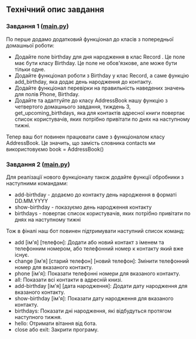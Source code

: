 ## Технiчний опис завдання

### Завдання 1 ([main.py](task1/main.py))

По перше додамо додатковий функціонал до класів з попередньої домашньої роботи:

 - Додайте поле birthday для дня народження в клас Record . Це поле має бути класу Birthday. Це поле не обов'язкове, але може бути тільки одне.
 - Додайте функціонал роботи з Birthday у клас Record, а саме функцію add_birthday, яка додає день народження до контакту.
 - Додайте функціонал перевірки на правильність наведених значень для полів Phone, Birthday.
 - Додайте та адаптуйте до класу AddressBook нашу функцію з четвертого домашнього завдання, тиждень 3, get_upcoming_birthdays, яка для контактів адресної книги повертає список користувачів, яких потрібно привітати по днях на наступному тижні.

Тепер ваш бот повинен працювати саме з функціоналом класу AddressBook. Це значить, що замість словника contacts ми використовуємо book = AddressBook()

### Завдання 2 ([main.py](task2/main.py))

Для реалізації нового функціоналу також додайте функції обробники з наступними командами:

 - add-birthday - додаємо до контакту день народження в форматі DD.MM.YYYY
 - show-birthday - показуємо день народження контакту
 - birthdays - повертає список користувачів, яких потрібно привітати по днях на наступному тижні

Тож в фіналі наш бот повинен підтримувати наступний список команд:

 - add [ім'я] [телефон]: Додати або новий контакт з іменем та телефонним номером, або телефонний номер к контакту який вже існує.
 - change [ім'я] [старий телефон] [новий телефон]: Змінити телефонний номер для вказаного контакту.
 - phone [ім'я]: Показати телефонні номери для вказаного контакту.
 - all: Показати всі контакти в адресній книзі.
 - add-birthday [ім'я] [дата народження]: Додати дату народження для вказаного контакту.
 - show-birthday [ім'я]: Показати дату народження для вказаного контакту.
 - birthdays: Показати дні народження, які відбудуться протягом наступного тижня.
 - hello: Отримати вітання від бота.
 - close або exit: Закрити програму.
 
